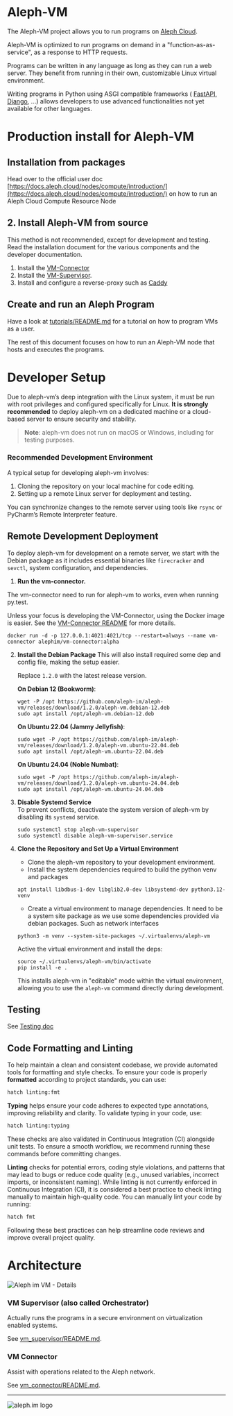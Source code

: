 # Aleph-VM

The Aleph-VM project allows you to run programs on [Aleph Cloud](https://aleph.cloud/).

Aleph-VM is optimized to run programs on demand in a "function-as-as-service",
as a response to HTTP requests.

Programs can be written in any language as long as they can run a web server.
They benefit from running in their own, customizable Linux virtual environment.

Writing programs in Python using ASGI compatible frameworks (
[FastAPI](https://github.com/tiangolo/fastapi), 
[Django](https://docs.djangoproject.com/en/3.0/topics/async/),
...) allows developers to use advanced functionalities not yet available for other languages.

# Production install for Aleph-VM
## Installation from packages

Head over to the  official user doc [https://docs.aleph.cloud/nodes/compute/introduction/](https://docs.aleph.cloud/nodes/compute/introduction/) on how to run an Aleph Cloud Compute Resource
Node

## 2. Install Aleph-VM from source

This method is not recommended, except for development and testing.
Read the installation document for the various components and the developer documentation. 

1. Install the [VM-Connector](./vm_connector/README.md)
2. Install the [VM-Supervisor](src/aleph/vm/orchestrator/README.md).
3. Install and configure a reverse-proxy such as [Caddy](./CONFIGURE_CADDY.md)

## Create and run an Aleph Program 

Have a look at [tutorials/README.md](tutorials/README.md) for a tutorial on how to program VMs
as a user.

The rest of this document focuses on how to run an Aleph-VM node that hosts and executes the programs. 

# Developer Setup

Due to aleph-vm’s deep integration with the Linux system, it must be run with root privileges and configured
specifically for Linux. **It is strongly recommended** to deploy aleph-vm on a dedicated machine or a cloud-based server
to ensure security and stability.

> **Note**: aleph-vm does not run on macOS or Windows, including for testing purposes.

### Recommended Development Environment

A typical setup for developing aleph-vm involves:

1. Cloning the repository on your local machine for code editing.
2. Setting up a remote Linux server for deployment and testing.

You can synchronize changes to the remote server using tools like `rsync` or PyCharm’s Remote Interpreter feature.

## Remote Development Deployment

To deploy aleph-vm for development on a remote server, we start with the Debian package as it includes essential binaries like `firecracker` and `sevctl`, system
   configuration, and dependencies.

1. **Run the vm-connector.**

The vm-connector need to run for aleph-vm to works, even when running py.test.

Unless your focus is developing the VM-Connector, using the Docker image is easier.
   See the [VM-Connector README](./vm_connector/README.md) for more details.

   ```shell
   docker run -d -p 127.0.0.1:4021:4021/tcp --restart=always --name vm-connector alephim/vm-connector:alpha
   ```

2. **Install the Debian Package**
   This will also install required some dep and config file, making the setup easier. 
 
   Replace `1.2.0` with the latest release version.

   **On Debian 12 (Bookworm)**:
   ```shell
   wget -P /opt https://github.com/aleph-im/aleph-vm/releases/download/1.2.0/aleph-vm.debian-12.deb
   sudo apt install /opt/aleph-vm.debian-12.deb
   ```

   **On Ubuntu 22.04 (Jammy Jellyfish)**:
   ```shell
   sudo wget -P /opt https://github.com/aleph-im/aleph-vm/releases/download/1.2.0/aleph-vm.ubuntu-22.04.deb
   sudo apt install /opt/aleph-vm.ubuntu-22.04.deb
   ```

   **On Ubuntu 24.04 (Noble Numbat)**:
   ```shell
   sudo wget -P /opt https://github.com/aleph-im/aleph-vm/releases/download/1.2.0/aleph-vm.ubuntu-24.04.deb
   sudo apt install /opt/aleph-vm.ubuntu-24.04.deb
   ```

3. **Disable Systemd Service**  
   To prevent conflicts, deactivate the system version of aleph-vm by disabling its `systemd` service.

   ```shell
   sudo systemctl stop aleph-vm-supervisor
   sudo systemctl disable aleph-vm-supervisor.service
   ```

4. **Clone the Repository and Set Up a Virtual Environment**
    - Clone the aleph-vm repository to your development environment.
    - Install the system dependencies required to build the python venv and packages

   ```shell
   apt install libdbus-1-dev libglib2.0-dev libsystemd-dev python3.12-venv
   ```
   
    - Create a virtual environment to manage dependencies. It need to be a system site package as we use some dependencies provided via debian packages. Such as network interfaces
   ```shell
   python3 -m venv --system-site-packages ~/.virtualenvs/aleph-vm
   ```
   
   Active the virtual environment and install the deps:

   ```shell
   source ~/.virtualenvs/aleph-vm/bin/activate
   pip install -e .
   ```

   This installs aleph-vm in "editable" mode within the virtual environment, allowing you to use the `aleph-vm` command
   directly during development.

## Testing
See [Testing doc](./TESTING.md)

## Code Formatting and Linting

To help maintain a clean and consistent codebase, we provide automated tools for formatting and style checks.
To ensure your code is properly **formatted** according to project standards, you can use:

```bash
hatch linting:fmt
```

**Typing** helps ensure your code adheres to expected type annotations, improving reliability and clarity. To validate
typing in your code, use:
```bash
hatch linting:typing
```

These checks are also validated in Continuous Integration (CI) alongside unit tests. To ensure a smooth workflow, we 
recommend running these commands before committing changes.

**Linting** checks for potential errors, coding style violations, and patterns that may lead to bugs or reduce code
quality (e.g., unused variables, incorrect imports, or inconsistent naming). While linting is not currently enforced in
Continuous Integration (CI), it is considered a best practice to check linting manually to maintain high-quality code.
You can manually lint your code by running:

```bash
hatch fmt
```

Following these best practices can help streamline code reviews and improve overall project quality.

# Architecture

![Aleph im VM - Details](https://user-images.githubusercontent.com/404665/127126908-3225a633-2c36-4129-8766-9810f2fcd7d6.png)

### VM Supervisor (also called Orchestrator)

Actually runs the programs in a secure environment on virtualization enabled systems. 

See [vm_supervisor/README.md](src/aleph/vm/orchestrator/README.md).

### VM Connector

Assist with operations related to the Aleph network.

See [vm_connector/README.md](./vm_connector/README.md).

---

![aleph.im logo](https://aleph.im/assets/img/logo-wide.1832dbae.svg)
